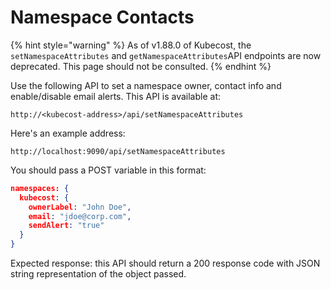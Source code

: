 # Namespace Contacts

{% hint style="warning" %}
As of v1.88.0 of Kubecost, the `setNamespaceAttributes` and `getNamespaceAttributes`API endpoints are now deprecated. This page should not be consulted.
{% endhint %}

Use the following API to set a namespace owner, contact info and enable/disable email alerts. This API is available at:

`http://<kubecost-address>/api/setNamespaceAttributes`

Here's an example address:

`http://localhost:9090/api/setNamespaceAttributes`

You should pass a POST variable in this format:

```json
namespaces: {
  kubecost: {
    ownerLabel: "John Doe", 
    email: "jdoe@corp.com", 
    sendAlert: "true"
  }
}
```

Expected response: this API should return a 200 response code with JSON string representation of the object passed.
